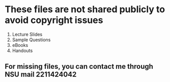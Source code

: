 # These files are not shared publicly to avoid copyright issues

01. Lecture Slides
02. Sample Questions
03. eBooks
04. Handouts

## For missing files, you can contact me through NSU mail 2211424042
